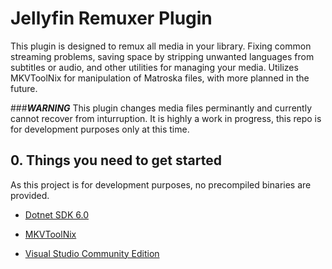 # Jellyfin Remuxer Plugin

This plugin is designed to remux all media in your library. Fixing common streaming problems, saving space by stripping unwanted languages from subtitles or audio, and other utilities for managing your media. Utilizes MKVToolNix for manipulation of Matroska files, with more planned in the future.   

###***WARNING*** This plugin changes media files perminantly and currently cannot recover from inturruption. It is highly a work in progress, this repo is for development purposes only at this time.

## 0. Things you need to get started

As this project is for development purposes, no precompiled binaries are provided.

- [Dotnet SDK 6.0](https://dotnet.microsoft.com/download)

- [MKVToolNix](https://mkvtoolnix.download/downloads.html)

- [Visual Studio Community Edition](https://visualstudio.microsoft.com/downloads)